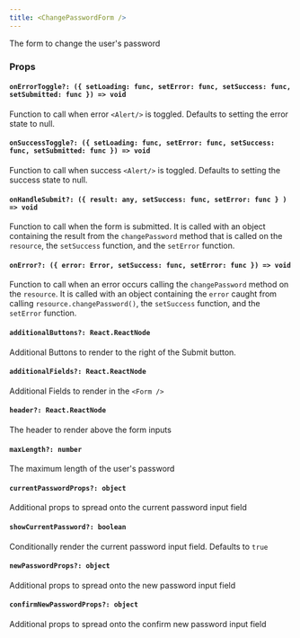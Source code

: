 ```yaml
---
title: <ChangePasswordForm />
---
```


The form to change the user's password

### Props

#### `onErrorToggle?: ({ setLoading: func, setError: func, setSuccess: func, setSubmitted: func }) => void`

Function to call when error `<Alert/>` is toggled. Defaults to setting the error state to null.

#### `onSuccessToggle?: ({ setLoading: func, setError: func, setSuccess: func, setSubmitted: func }) => void`

Function to call when success `<Alert/>` is toggled. Defaults to setting the success state to null.

#### `onHandleSubmit?: ({ result: any, setSuccess: func, setError: func } ) => void`

Function to call when the form is submitted. It is called with an object containing the result from the `changePassword` method that is called on the `resource`, the `setSuccess` function, and the `setError` function.

#### `onError?: ({ error: Error, setSuccess: func, setError: func }) => void`

Function to call when an error occurs calling the `changePassword` method on the `resource`. It is called with an object containing the `error` caught from calling `resource.changePassword()`, the `setSuccess` function, and the `setError` function.

#### `additionalButtons?: React.ReactNode`

Additional Buttons to render to the right of the Submit button.

#### `additionalFields?: React.ReactNode`

Additional Fields to render in the `<Form />`

#### `header?: React.ReactNode`

The header to render above the form inputs

#### `maxLength?: number`

The maximum length of the user's password

#### `currentPasswordProps?: object`

Additional props to spread onto the current password input field

#### `showCurrentPassword?: boolean`

Conditionally render the current password input field. Defaults to `true`

#### `newPasswordProps?: object`

Additional props to spread onto the new password input field

#### `confirmNewPasswordProps?: object`

Additional props to spread onto the confirm new password input field
